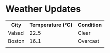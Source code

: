 # Weather Updates

<!-- WEATHER-UPDATE-START -->
<table><tr><th>City</th><th>Temperature (°C)</th><th>Condition</th></tr><tr><td>Valsad</td><td>22.5</td><td>Clear</td></tr><tr><td>Boston</td><td>16.1</td><td>Overcast</td></tr><tr><td></td><td></td><td></td></tr></table>
<!-- WEATHER-UPDATE-END -->

